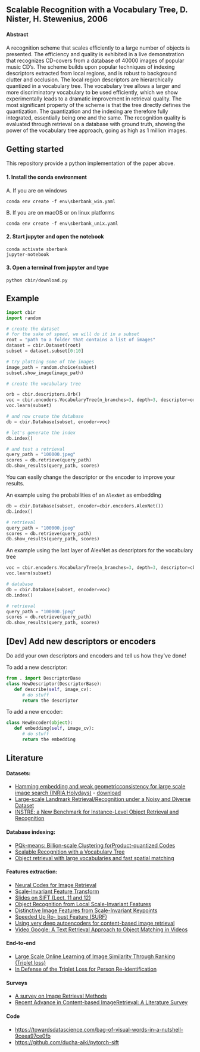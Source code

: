 ## Scalable Recognition with a Vocabulary Tree, D. Nister, H. Stewenius, 2006
#### Abstract
A recognition scheme that scales efficiently to a large number of objects is presented. The efficiency and quality is exhibited in a live demonstration that recognizes CD-covers from a database of 40000 images of popular music CD’s. The scheme builds upon popular techniques of indexing descriptors extracted from local regions, and is robust to background clutter and occlusion. The local region descriptors are hierarchically quantized in a vocabulary tree. The vocabulary tree allows a larger and more discriminatory vocabulary to be used efficiently, which we show experimentally leads to a dramatic improvement in retrieval quality. The most significant property of the scheme is that the tree directly defines the quantization. The quantization and the indexing are therefore fully integrated, essentially being one and the same. The recognition quality is evaluated through retrieval on a database with ground truth, showing the power of the vocabulary tree approach, going as high as 1 million images.


## Getting started

This repository provide a python implementation of the paper above.

#### 1. Install the conda environment
   A. If you are on windows
```
conda env create -f env\sberbank_win.yaml
```

   B. If you are on macOS or on linux platforms

```
conda env create -f env\sberbank_unix.yaml
```

#### 2. Start jupyter and open the notebook
```
conda activate sberbank
jupyter-notebook
```

#### 3. Open a terminal from jupyter and type
```
python cbir/download.py
```

## Example

```python
import cbir
import random

# create the dataset
# for the sake of speed, we will do it in a subset
root = "path to a folder that contains a list of images"
dataset = cbir.Dataset(root)
subset = dataset.subset[0:10]

# try plotting some of the images
image_path = random.choice(subset)
subset.show_image(image_path)

# create the vocabulary tree

orb = cbir.descriptors.Orb()
voc = cbir.encoders.VocabularyTree(n_branches=3, depth=3, descriptor=orb)
voc.learn(subset)

# and now create the database
db = cbir.Database(subset, encoder=voc)

# let's generate the index
db.index()

# and test a retrieval
query_path = "100000.jpeg"
scores = db.retrieve(query_path)
db.show_results(query_path, scores)
```

You can easily change the descriptor or the encoder to improve your results.

An example using the probabilities of an `AlexNet` as embedding
```python
db = cbir.Database(subset, encoder=cbir.encoders.AlexNet())
db.index()

# retrieval
query_path = "100000.jpeg"
scores = db.retrieve(query_path)
db.show_results(query_path, scores)
```

An example using the last layer of AlexNet as descriptors for the vocabulary tree
```python
voc = cbir.encoders.VocabularyTree(n_branches=3, depth=3, descriptor=cbir.descriptors.AlexNet())
voc.learn(subset)

# database
db = cbir.Database(subset, encoder=voc)
db.index()

# retrieval
query_path = "100000.jpeg"
scores = db.retrieve(query_path)
db.show_results(query_path, scores)
```
## [Dev] Add new descriptors or encoders
Do add your own descriptors and encoders and tell us how they've done!

To add a new descriptor:
```python
from . import DescriptorBase
class NewDescriptor(DescriptorBase):
   def describe(self, image_cv):
      # do stuff
      return the descriptor
```

To add a new encoder:
```python
class NewEncoder(object):
   def embedding(self, image_cv):
      # do stuff
      return the embedding
```

## Literature

#### Datasets:
- [Hamming embedding and weak geometricconsistency for large scale image search (INRIA Holydays)](http://lear.inrialpes.fr/people/jegou/data.php#holidays) - [download](https://lear.inrialpes.fr/pubs/2008/JDS08/jegou_hewgc08.pdf)
- [Large-scale Landmark Retrieval/Recognition under a Noisy and Diverse Dataset](https://arxiv.org/abs/1906.04087)
- [INSTRE: a New Benchmark for Instance-Level Object Retrieval and Recognition](https://dl.acm.org/doi/pdf/10.1145/2700292)

#### Database indexing:
- [PQk-means: Billion-scale Clustering forProduct-quantized Codes](https://arxiv.org/pdf/1709.03708.pdf)
- [Scalable Recognition with a Vocabulary Tree](https://ieeexplore.ieee.org/document/1641018)
- [Object retrieval with large vocabularies and fast spatial matching](https://ieeexplore.ieee.org/document/4270197)

#### Features extraction:
- [Neural Codes for Image Retrieval](https://arxiv.org/pdf/1404.1777.pdf)
- [Scale-Invariant Feature Transform](https://pdfs.semanticscholar.org/0129/3b985b17154fbb178cd1f944ce3cc4fc9266.pdf)
- [Slides on SIFT (Lect. 11 and 12)](http://vision.stanford.edu/teaching/cs231a_autumn1112/lecture/)
- [Object Recognition from Local Scale-Invariant Features](https://ieeexplore.ieee.org/stamp/stamp.jsp?arnumber=790410)
- [Distinctive Image Features from Scale-Invariant Keypoints](https://link.springer.com/content/pdf/10.1023/B:VISI.0000029664.99615.94.pdf)
- [Speeded Up Ro- bust Feature (SURF)](https://www.vision.ee.ethz.ch/~surf/eccv06.pdf)
- [Using very deep autoencoders for content-based image retrieval](http://www.cs.toronto.edu/~fritz/absps/esann-deep-final.pdf)
- [Video Google: A Text Retrieval Approach to Object Matching in Videos](http://www.robots.ox.ac.uk/~vgg/publications/papers/sivic03.pdf)

#### End-to-end
- [Large Scale Online Learning of Image Similarity Through Ranking (Triplet loss)](http://www.jmlr.org/papers/volume11/chechik10a/chechik10a.pdf)
- [In Defense of the Triplet Loss for Person Re-Identification](https://arxiv.org/abs/1703.07737)

#### Surveys
- [A survey on Image Retrieval Methods](http://cogprints.org/9815/1/Survey%20on%20Image%20Retrieval%20Methods.pdf)
- [Recent Advance in Content-based ImageRetrieval: A Literature Survey](https://arxiv.org/pdf/1706.06064.pdf)

#### Code
- https://towardsdatascience.com/bag-of-visual-words-in-a-nutshell-9ceea97ce0fb
- https://github.com/ducha-aiki/pytorch-sift
